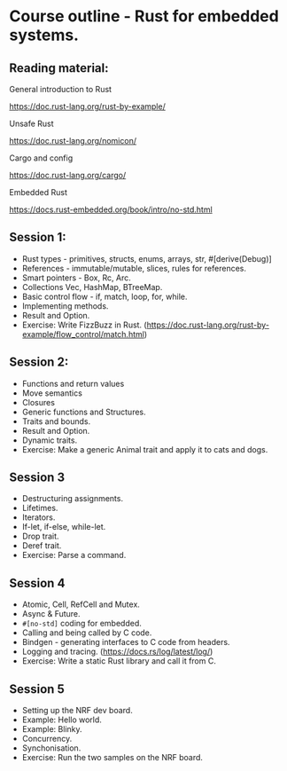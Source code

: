 # Course outline - Rust for embedded systems.

## Reading material:

General introduction to Rust

https://doc.rust-lang.org/rust-by-example/

Unsafe Rust

https://doc.rust-lang.org/nomicon/

Cargo and config

https://doc.rust-lang.org/cargo/

Embedded Rust

https://docs.rust-embedded.org/book/intro/no-std.html


## Session 1:

* Rust types - primitives, structs, enums, arrays, str, #[derive(Debug)]
* References - immutable/mutable, slices, rules for references.
* Smart pointers - Box, Rc, Arc.
* Collections Vec, HashMap, BTreeMap.
* Basic control flow - if, match, loop, for, while.
* Implementing methods.
* Result and Option.
* Exercise: Write FizzBuzz in Rust. (https://doc.rust-lang.org/rust-by-example/flow_control/match.html)

## Session 2:

* Functions and return values
* Move semantics
* Closures
* Generic functions and Structures.
* Traits and bounds.
* Result and Option.
* Dynamic traits.
* Exercise: Make a generic Animal trait and apply it to cats and dogs.

## Session 3

* Destructuring assignments.
* Lifetimes.
* Iterators.
* If-let, if-else, while-let.
* Drop trait.
* Deref trait.
* Exercise: Parse a command.

## Session 4

* Atomic, Cell, RefCell and Mutex.
* Async & Future.
* `#[no-std]` coding for embedded.
* Calling and being called by C code.
* Bindgen - generating interfaces to C code from headers.
* Logging and tracing. (https://docs.rs/log/latest/log/)
* Exercise: Write a static Rust library and call it from C.

## Session 5

* Setting up the NRF dev board.
* Example: Hello world.
* Example: Blinky.
* Concurrency.
* Synchonisation.
* Exercise: Run the two samples on the NRF board.

